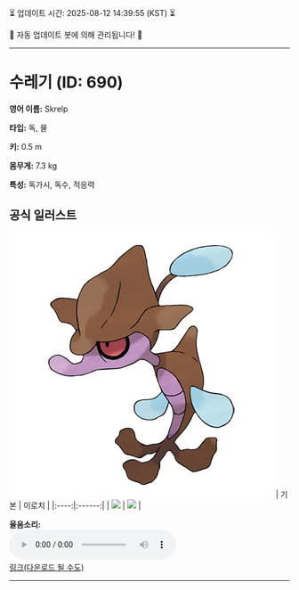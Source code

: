 
⏳ 업데이트 시간: 2025-08-12 14:39:55 (KST) ⏳

🤖 자동 업데이트 봇에 의해 관리됩니다! 🤖

---

# 수레기 (ID: 690)
**영어 이름:** Skrelp

**타입:** 독, 물

**키:** 0.5 m

**몸무게:** 7.3 kg

**특성:** 독가시, 독수, 적응력

## 공식 일러스트
![](https://raw.githubusercontent.com/PokeAPI/sprites/master/sprites/pokemon/other/official-artwork/690.png)
| 기본 | 이로치 |
|:----:|:------:|
| <img src="http://play.pokemonshowdown.com/sprites/ani/skrelp.gif" width="200"> | <img src="http://play.pokemonshowdown.com/sprites/ani-shiny/skrelp.gif" width="200"> |

**울음소리:**<br><audio controls src="https://raw.githubusercontent.com/PokeAPI/cries/main/cries/pokemon/latest/690.ogg"></audio><br> [링크(다운로드 될 수도)](https://raw.githubusercontent.com/PokeAPI/cries/main/cries/pokemon/latest/690.ogg)


---
